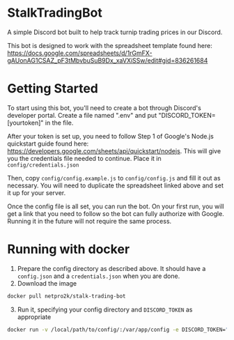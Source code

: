 # StalkTradingBot
A simple Discord bot built to help track turnip trading prices in our Discord. 

This bot is designed to work with the spreadsheet template found here: https://docs.google.com/spreadsheets/d/1rGmFX-gAUonAG1CSAZ_pF3tMbvbuSuB9Dx_xaVXiSSw/edit#gid=836261684

# Getting Started
To start using this bot, you'll need to create a bot through Discord's developer portal.
Create a file named ".env" and put "DISCORD_TOKEN=[yourtoken]" in the file.

After your token is set up, you need to follow Step 1 of Google's Node.js
quickstart guide found here:
https://developers.google.com/sheets/api/quickstart/nodejs. This will give you
the credentials file needed to continue. Place it in `config/credentials.json`

Then, copy `config/config.example.js` to `config/config.js` and fill it out as necessary. You will need to duplicate the spreadsheet linked above and set it up for your server. 

Once the config file is all set, you can run the bot. On your first run, you will get a link that you need to follow so the bot can fully authorize with Google. Running it in the future will not require the same process. 

# Running with docker
1. Prepare the config directory as described above. It should have a
   `config.json` and a `credentials.json` when you are done.
2. Download the image
``` sh
docker pull netpro2k/stalk-trading-bot
```
3. Run it, specifying your config directory and `DISCORD_TOKEN` as appropriate
``` sh
docker run -v /local/path/to/config/:/var/app/config -e DISCORD_TOKEN="YOUR_DISCORD_TOKEN" netpro2k/stalk-trading-bot
```


